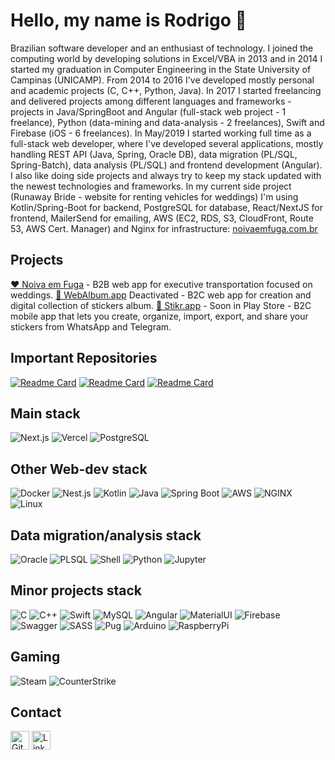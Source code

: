 # Hello, my name is Rodrigo 👋

Brazilian software developer and an enthusiast of technology. I joined the computing world by developing solutions in Excel/VBA in 2013 and in 2014 I started my graduation in Computer Engineering in the State University of Campinas (UNICAMP). From 2014 to 2016 I've developed mostly personal and academic projects (C, C++, Python, Java). In 2017 I started freelancing and delivered projects among different languages and frameworks - projects in Java/SpringBoot and Angular (full-stack web project - 1 freelance), Python (data-mining and data-analysis - 2 freelances), Swift and Firebase (iOS - 6 freelances). In May/2019 I started working full time as a full-stack web developer, where I've developed several applications, mostly handling REST API (Java, Spring, Oracle DB), data migration (PL/SQL, Spring-Batch), data analysis (PL/SQL) and frontend development (Angular). I also like doing side projects and always try to keep my stack updated with the newest technologies and frameworks. In my current side project (Runaway Bride - website for renting vehicles for weddings) I'm using Kotlin/Spring-Boot for backend, PostgreSQL for database, React/NextJS for frontend, MailerSend for emailing, AWS (EC2, RDS, S3, CloudFront, Route 53, AWS Cert. Manager) and Nginx for infrastructure: [noivaemfuga.com.br](https://noivaemfuga.com.br/)

<!---
[![Rodrigo's GitHub stats](https://github-readme-stats.vercel.app/api?username=rHilkner&count_private=true&show_icons=true&theme=gruvbox)](https://github.com/rHilkner)
-->

## Projects
[❤️ Noiva em Fuga](https://noivaemfuga.com.br/) - B2B web app for executive transportation focused on weddings.
[🎁 WebAlbum.app](https://webalbum.app) Deactivated - B2C web app for creation and digital collection of stickers album.
[🎁 Stikr.app](https://stikr.app/) - Soon in Play Store - B2C mobile app that lets you create, organize, import, export, and share your stickers from WhatsApp and Telegram.

## Important Repositories
[![Readme Card](https://github-readme-stats.vercel.app/api/pin/?username=rHilkner&repo=kotlin-boilerplate)](https://github.com/rHilkner/kotlin-boilerplate)
[![Readme Card](https://github-readme-stats.vercel.app/api/pin/?username=rHilkner&repo=chia)](https://github.com/rHilkner/chia)
[![Readme Card](https://github-readme-stats.vercel.app/api/pin/?username=rHilkner&repo=runescript-dreambot)](https://github.com/rHilkner/runescript-dreambot)

## Main stack
![Next.js](https://img.shields.io/badge/Next.js-black?logo=next.js&logoColor=white)
![Vercel](https://img.shields.io/badge/Vercel-%23000000.svg?logo=vercel&logoColor=white)
![PostgreSQL](https://img.shields.io/badge/Postgres-%23316192.svg?logo=postgresql&logoColor=white)

## Other Web-dev stack
![Docker](https://img.shields.io/badge/Docker-2496ED?logo=docker&logoColor=fff)
![Nest.js](https://img.shields.io/badge/Nest.js-%23E0234E.svg?logo=nestjs&logoColor=white)
![Kotlin](https://img.shields.io/badge/Kotlin-%237F52FF.svg?logo=kotlin&logoColor=white)
![Java](https://img.shields.io/badge/Java-%23ED8B00.svg?logo=openjdk&logoColor=white)
![Spring Boot](https://img.shields.io/badge/Spring%20Boot-6DB33F?logo=springboot&logoColor=fff)
![AWS](https://img.shields.io/badge/AWS-%23FF9900.svg?logo=amazon-web-services&logoColor=white)
![NGINX](https://img.shields.io/badge/NGINX-green?style=for-the-badge&logo=nginx&logoColor=white)
![Linux](https://img.shields.io/badge/Linux-FCC624?logo=linux&logoColor=black)

## Data migration/analysis stack
![Oracle](https://custom-icon-badges.demolab.com/badge/Oracle-F80000?logo=oracle&logoColor=fff)
![PLSQL](https://img.shields.io/badge/PLSQL-F80000?style=for-the-badge&logo=oracle&logoColor=black)
![Shell](https://img.shields.io/badge/Bash-4EAA25?logo=gnubash&logoColor=fff)
![Python](https://img.shields.io/badge/Python-3776AB?logo=python&logoColor=fff)
![Jupyter](https://img.shields.io/badge/Jupyter-%23F37626.svg?logo=Jupyter&logoColor=white)

## Minor projects stack
![C](https://img.shields.io/badge/C-00599C?logo=c&logoColor=white)
![C++](https://img.shields.io/badge/C++-%2300599C.svg?logo=c%2B%2B&logoColor=white)
![Swift](https://img.shields.io/badge/Swift-F54A2A?logo=swift&logoColor=white)
![MySQL](https://img.shields.io/badge/MySQL-4479A1?logo=mysql&logoColor=fff)
![Angular](https://img.shields.io/badge/Angular-%23DD0031.svg?logo=angular&logoColor=white)
![MaterialUI](https://img.shields.io/badge/Material%20UI-007FFF?logo=mui&logoColor=fff)
![Firebase](https://img.shields.io/badge/Firebase-039BE5?logo=Firebase&logoColor=white)
![Swagger](https://img.shields.io/badge/Swagger-85EA2D?logo=Swagger&logoColor=white)
![SASS](https://img.shields.io/badge/Sass-C69?logo=sass&logoColor=fff)
![Pug](https://img.shields.io/badge/Pug-E3C29B?logo=pug&logoColor=black)
![Arduino](https://img.shields.io/badge/Arduino-00979D?logo=Arduino&logoColor=white)
![RaspberryPi](https://img.shields.io/badge/Raspberry%20Pi-A22846?logo=Raspberry%20Pi&logoColor=white)

## Gaming
![Steam](https://img.shields.io/badge/Steam-%23000000.svg?logo=steam&logoColor=white)
![CounterStrike](https://img.shields.io/badge/Counter_Strike-000000?logo=counter-strike&logoColor=white)

## Contact
[<img src="https://img.shields.io/badge/GitHub-%23121011.svg?logo=github&logoColor=white" alt="GitHub" height="30">](https://github.com/rHilkner)
[<img src="https://custom-icon-badges.demolab.com/badge/LinkedIn-0A66C2?logo=linkedin-white&logoColor=fff" alt="LinkedIn" height="30">](https://www.linkedin.com/in/rodrigo-hilkner/)
